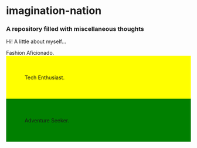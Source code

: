   
<html>
  <meta charset="utf-8" />

<h1> imagination-nation</h1>
<h3>A repository filled with miscellaneous thoughts</h3>
<p>
<p>
<head>
<style body>  {background-color: blue;}
</style>
Hi! 
A little about myself...</head>

<p style="text-align: center;">
      <div style= "text-align":center; background-color:pink; padding:10%;"> Fashion Aficionado. </div> 
      <div style= "background-color:yellow;padding:10%;"> Tech Enthusiast.</div> 
      <div style= "background-color:green;padding:10%;"> Adventure Seeker.</div>
</p>

</html>
